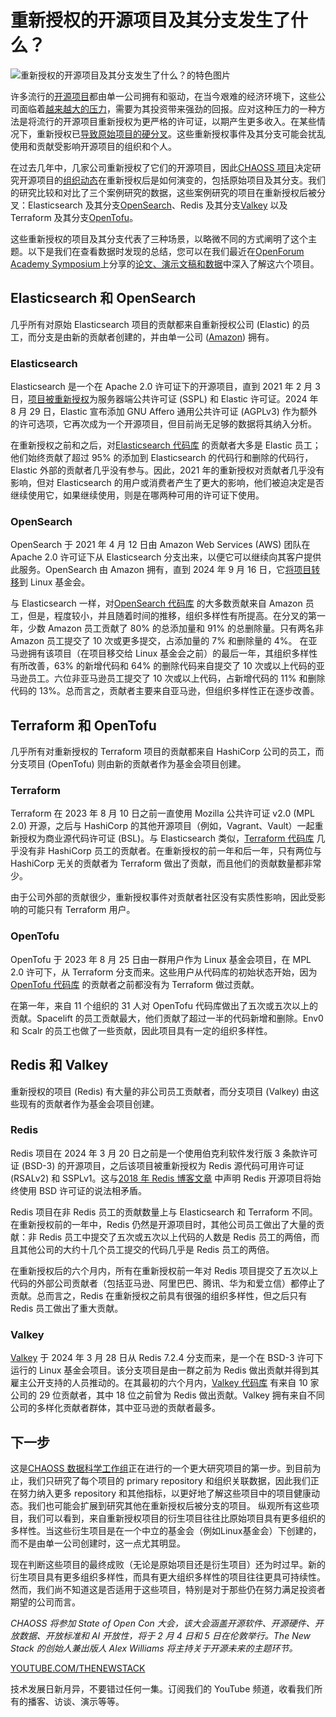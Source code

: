# 重新授权的开源项目及其分支发生了什么？

![重新授权的开源项目及其分支发生了什么？的特色图片](https://cdn.thenewstack.io/media/2024/12/62f2b75e-open-source-forks-1024x576.jpg)

许多流行的[开源项目](https://thenewstack.io/open-source/)都由单一公司拥有和驱动，在当今艰难的经济环境下，这些公司面临着[越来越大的压力](https://redmonk.com/rstephens/2024/08/26/software-licensing-changes-and-their-impact-on-financial-outcomes/)，需要为其投资带来强劲的回报。应对这种压力的一种方法是将流行的开源项目重新授权为更严格的许可证，以期产生更多收入。在某些情况下，重新授权已[导致原始项目的硬分叉](https://thenewstack.io/why-open-source-forking-is-a-hot-button-issue/)。这些重新授权事件及其分支可能会扰乱使用和贡献受影响开源项目的组织和个人。

在过去几年中，几家公司重新授权了它们的开源项目，因此[CHAOSS 项目](https://chaoss.community/)决定研究开源项目的[组织动态](https://chaoss.community/practitioner-guide-organizational-participation/)在重新授权后是如何演变的，包括原始项目及其分支。我们的研究比较和对比了三个案例研究的数据，这些案例研究的项目在重新授权后被分叉：Elasticsearch 及其分支[OpenSearch](https://thenewstack.io/opensearch-how-the-project-went-from-fork-to-foundation)、Redis 及其分支[Valkey](https://thenewstack.io/navigating-the-path-from-redis-to-valkey) 以及 Terraform 及其分支[OpenTofu](https://thenewstack.io/how-opentofu-happened-and-whats-next)。

这些重新授权的项目及其分支代表了三种场景，以略微不同的方式阐明了这个主题。以下是我们在查看数据时发现的总结，您可以在我们最近在[OpenForum Academy Symposium](https://symposium.openforumeurope.org/)上分享的[论文、演示文稿和数据](https://github.com/chaoss/wg-data-science/tree/main/publications)中深入了解这六个项目。

## Elasticsearch 和 OpenSearch

几乎所有对原始 Elasticsearch 项目的贡献都来自重新授权公司 (Elastic) 的员工，而分支是由新的贡献者创建的，并由单一公司 ([Amazon](https://aws.amazon.com/?utm_content=inline+mention)) 拥有。

### Elasticsearch

Elasticsearch 是一个在 Apache 2.0 许可证下的开源项目，直到 2021 年 2 月 3 日，[项目被重新授权](https://www.elastic.co/blog/licensing-change)为服务器端公共许可证 (SSPL) 和 Elastic 许可证。2024 年 8 月 29 日，Elastic 宣布添加 GNU Affero 通用公共许可证 (AGPLv3) 作为额外的许可选项，它再次成为一个开源项目，但目前尚无足够的数据将其纳入分析。

在重新授权之前和之后，对[Elasticsearch 代码库](https://github.com/elastic/elasticsearch) 的贡献者大多是 Elastic 员工；他们始终贡献了超过 95% 的添加到 Elasticsearch 的代码行和删除的代码行，Elastic 外部的贡献者几乎没有参与。因此，2021 年的重新授权对贡献者几乎没有影响，但对 Elasticsearch 的用户或消费者产生了更大的影响，他们被迫决定是否继续使用它，如果继续使用，则是在哪两种可用的许可证下使用。

### OpenSearch

OpenSearch 于 2021 年 4 月 12 日由 Amazon Web Services (AWS) 团队在 Apache 2.0 许可证下从 Elasticsearch 分支出来，以便它可以继续向其客户提供此服务。OpenSearch 由 Amazon 拥有，直到 2024 年 9 月 16 日，它[将项目转移](https://thenewstack.io/aws-transfers-opensearch-to-the-linux-foundation/)到 Linux 基金会。

与 Elasticsearch 一样，对[OpenSearch 代码库](https://github.com/opensearch-project/OpenSearch) 的大多数贡献来自 Amazon 员工，但是，程度较小，并且随着时间的推移，组织多样性有所提高。在分叉的第一年，少数 Amazon 员工贡献了 80% 的总添加量和 91% 的总删除量。只有两名非 Amazon 员工提交了 10 次或更多提交，占添加量的 7% 和删除量的 4%。
在亚马逊拥有该项目（在项目移交给 Linux 基金会之前）的最后一年，其组织多样性有所改善，63% 的新增代码和 64% 的删除代码来自提交了 10 次或以上代码的亚马逊员工。六位非亚马逊员工提交了 10 次或以上代码，占新增代码的 11% 和删除代码的 13%。总而言之，贡献者主要来自亚马逊，但组织多样性正在逐步改善。

## Terraform 和 OpenTofu
几乎所有对重新授权的 Terraform 项目的贡献都来自 HashiCorp 公司的员工，而分支项目 (OpenTofu) 则由新的贡献者作为基金会项目创建。

### Terraform
Terraform 在 2023 年 8 月 10 日之前一直使用 Mozilla 公共许可证 v2.0 (MPL 2.0) 开源，之后与 HashiCorp 的其他开源项目（例如，Vagrant、Vault）一起重新授权为商业源代码许可证 (BSL)。与 Elasticsearch 类似，[Terraform 代码库](https://github.com/hashicorp/terraform) 几乎没有非 HashiCorp 员工的贡献者。在重新授权的前一年和后一年，只有两位与 HashiCorp 无关的贡献者为 Terraform 做出了贡献，而且他们的贡献数量都非常少。

由于公司外部的贡献很少，重新授权事件对贡献者社区没有实质性影响，因此受影响的可能只有 Terraform 用户。

### OpenTofu
OpenTofu 于 2023 年 8 月 25 日由一群用户作为 Linux 基金会项目，在 MPL 2.0 许可下，从 Terraform 分支而来。这些用户从代码库的初始状态开始，因为[OpenTofu 代码库](https://github.com/opentofu/opentofu) 的贡献者之前都没有为 Terraform 做过贡献。

在第一年，来自 11 个组织的 31 人对 OpenTofu 代码库做出了五次或五次以上的贡献。Spacelift 的员工贡献最大，他们贡献了超过一半的代码新增和删除。Env0 和 Scalr 的员工也做了一些贡献，因此项目具有一定的组织多样性。

## Redis 和 Valkey
重新授权的项目 (Redis) 有大量的非公司员工贡献者，而分支项目 (Valkey) 由这些现有的贡献者作为基金会项目创建。

### Redis
Redis 项目在 2024 年 3 月 20 日之前是一个使用伯克利软件发行版 3 条款许可证 (BSD-3) 的开源项目，之后该项目被重新授权为 Redis 源代码可用许可证 (RSALv2) 和 SSPLv1。这与[2018 年 Redis 博客文章](https://redis.io/blog/redis-license-bsd-will-remain-bsd/) 中声明 Redis 开源项目将始终使用 BSD 许可证的说法相矛盾。

Redis 项目在非 Redis 员工的贡献数量上与 Elasticsearch 和 Terraform 不同。在重新授权前的一年中，Redis 仍然是开源项目时，其他公司员工做出了大量的贡献：非 Redis 员工中提交了五次或五次以上代码的人数是 Redis 员工的两倍，而且其他公司的大约十几个员工提交的代码几乎是 Redis 员工的两倍。

在重新授权后的六个月内，所有在重新授权前一年对 Redis 项目提交了五次以上代码的外部公司贡献者（包括亚马逊、阿里巴巴、腾讯、华为和爱立信）都停止了贡献。总而言之，Redis 在重新授权之前具有很强的组织多样性，但之后只有 Redis 员工做出了重大贡献。

### Valkey
[Valkey](https://thenewstack.io/valkey-a-redis-fork-with-a-future/) 于 2024 年 3 月 28 日从 Redis 7.2.4 分支而来，是一个在 BSD-3 许可下运行的 Linux 基金会项目。该分支项目是由一群之前为 Redis 做出贡献并得到其雇主公开支持的人员推动的。在其最初的六个月内，[Valkey 代码库](https://github.com/valkey-io/valkey) 有来自 10 家公司的 29 位贡献者，其中 18 位之前曾为 Redis 做出贡献。Valkey 拥有来自不同公司的多样化贡献者群体，其中亚马逊的贡献者最多。

## 下一步
这是[CHAOSS 数据科学工作组](https://github.com/chaoss/wg-data-science/tree/main/dataset/license-changes/fork-case-study)正在进行的一个更大研究项目的第一步。到目前为止，我们只研究了每个项目的 primary repository 和组织关联数据，因此我们正在努力纳入更多 repository 和其他指标，以更好地了解这些项目中的项目健康动态。我们也可能会扩展到研究其他在重新授权后被分支的项目。
纵观所有这些项目，我们可以看到，来自重新授权项目的衍生项目往往比原始项目具有更多组织的多样性。当这些衍生项目是在一个中立的基金会（例如Linux基金会）下创建的，而不是由单一公司创建时，这一点尤其明显。

现在判断这些项目的最终成败（无论是原始项目还是衍生项目）还为时过早。新的衍生项目具有更多组织多样性，而具有更大组织多样性的项目往往更具可持续性。然而，我们尚不知道这是否适用于这些项目，特别是对于那些仍在努力满足投资者期望的公司而言。

*CHAOSS 将参加 State of Open Con 大会，该大会涵盖开源软件、开源硬件、开放数据、开放标准和 AI 开放性，将于 2 月 4 日和 5 日在伦敦举行。The New Stack 的创始人兼出版人 Alex Williams 将主持关于开源未来的主题环节。*

[YOUTUBE.COM/THENEWSTACK](https://youtube.com/thenewstack?sub_confirmation=1)

技术发展日新月异，不要错过任何一集。订阅我们的 YouTube 频道，收看我们所有的播客、访谈、演示等等。
